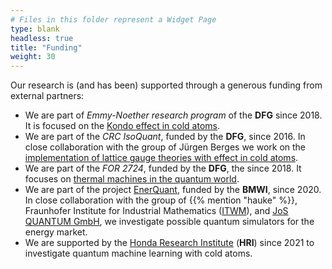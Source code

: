 ```yaml
---
# Files in this folder represent a Widget Page
type: blank
headless: true
title: "Funding"
weight: 30
---
```

Our research is (and has been) supported through a generous funding from external partners:

- We are part of _Emmy-Noether research program_ of the **DFG** since 2018. It is focused on the [Kondo effect in cold atoms](https://gepris.dfg.de/gepris/projekt/377616843?context=projekt&task=showDetail&id=377616843&s).
- We are part of the _CRC IsoQuant_, funded by the **DFG**, since 2016.  In close collaboration with the group of Jürgen Berges we work on the [implementation of lattice gauge theories with effect in cold atoms](https://www.isoquant-heidelberg.de/project/cold-atom-gauge-theories/).
- We are part of the _FOR 2724_, funded by the **DFG**, the since 2018. It focuses on [thermal machines in the quantum world](https://www.quantumthermo.de/).
- We are part of the project [EnerQuant](https://enerquant.de), funded by the **BMWI**, since 2020. In close collaboration with the group of {{% mention "hauke" %}}, Fraunhofer Institute for Industrial Mathematics ([ITWM](https://www.itwm.fraunhofer.de/)), and [JoS QUANTUM GmbH](https://jos-quantum.de/), we investigate possible quantum simulators for the energy market.
- We are supported by the [Honda Research Institute](https://www.honda-ri.de/) (**HRI**) since 2021 to investigate quantum machine learning with cold atoms.
